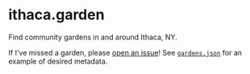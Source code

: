 # ithaca.garden
Find community gardens in and around Ithaca, NY.

If I've missed a garden, please [open an issue](https://github.com/matthewwiese/ithaca.garden/issues/new/choose?labels=garden)! See [`gardens.json`](gardens.json) for an example of desired metadata.
